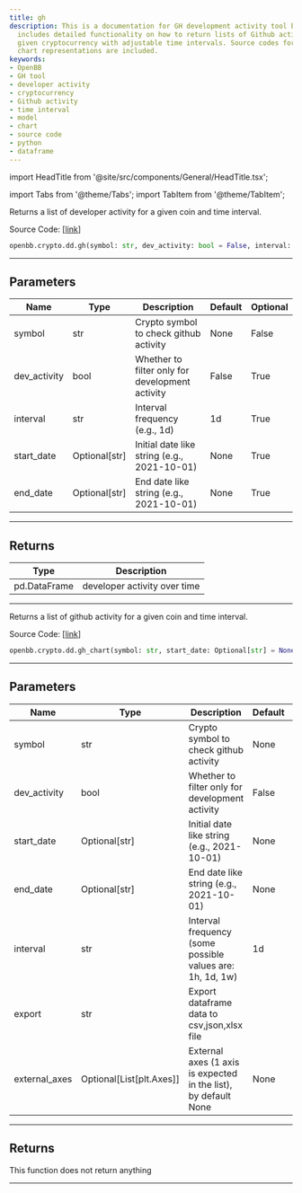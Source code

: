 ```yaml
---
title: gh
description: This is a documentation for GH development activity tool by OpenBB which
  includes detailed functionality on how to return lists of Github activity for a
  given cryptocurrency with adjustable time intervals. Source codes for model and
  chart representations are included.
keywords:
- OpenBB
- GH tool
- developer activity
- cryptocurrency
- Github activity
- time interval
- model
- chart
- source code
- python
- dataframe
---
```


import HeadTitle from '@site/src/components/General/HeadTitle.tsx';

<HeadTitle title="crypto.dd.gh - Reference | OpenBB SDK Docs" />

import Tabs from '@theme/Tabs';
import TabItem from '@theme/TabItem';

<Tabs>
<TabItem value="model" label="Model" default>

Returns  a list of developer activity for a given coin and time interval.

Source Code: [[link](https://github.com/OpenBB-finance/OpenBBTerminal/tree/main/openbb_terminal/cryptocurrency/due_diligence/santiment_model.py#L29)]

```python
openbb.crypto.dd.gh(symbol: str, dev_activity: bool = False, interval: str = "1d", start_date: Optional[str] = None, end_date: Optional[str] = None)
```

---

## Parameters

| Name | Type | Description | Default | Optional |
| ---- | ---- | ----------- | ------- | -------- |
| symbol | str | Crypto symbol to check github activity | None | False |
| dev_activity | bool | Whether to filter only for development activity | False | True |
| interval | str | Interval frequency (e.g., 1d) | 1d | True |
| start_date | Optional[str] | Initial date like string (e.g., 2021-10-01) | None | True |
| end_date | Optional[str] | End date like string (e.g., 2021-10-01) | None | True |


---

## Returns

| Type | Description |
| ---- | ----------- |
| pd.DataFrame | developer activity over time |
---

</TabItem>
<TabItem value="view" label="Chart">

Returns a list of github activity for a given coin and time interval.

Source Code: [[link](https://github.com/OpenBB-finance/OpenBBTerminal/tree/main/openbb_terminal/cryptocurrency/due_diligence/santiment_view.py#L25)]

```python
openbb.crypto.dd.gh_chart(symbol: str, start_date: Optional[str] = None, dev_activity: bool = False, end_date: Optional[str] = None, interval: str = "1d", export: str = "", external_axes: Optional[List[matplotlib.axes._axes.Axes]] = None)
```

---

## Parameters

| Name | Type | Description | Default | Optional |
| ---- | ---- | ----------- | ------- | -------- |
| symbol | str | Crypto symbol to check github activity | None | False |
| dev_activity | bool | Whether to filter only for development activity | False | True |
| start_date | Optional[str] | Initial date like string (e.g., 2021-10-01) | None | True |
| end_date | Optional[str] | End date like string (e.g., 2021-10-01) | None | True |
| interval | str | Interval frequency (some possible values are: 1h, 1d, 1w) | 1d | True |
| export | str | Export dataframe data to csv,json,xlsx file |  | True |
| external_axes | Optional[List[plt.Axes]] | External axes (1 axis is expected in the list), by default None | None | True |


---

## Returns

This function does not return anything

---

</TabItem>
</Tabs>
